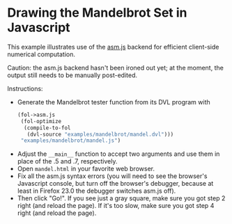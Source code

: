 Drawing the Mandelbrot Set in Javascript
========================================

This example illustrates use of the [asm.js](http://asmjs.org/)
backend for efficient client-side numerical computation.

Caution: the asm.js backend hasn't been ironed out yet; at the moment,
the output still needs to be manually post-edited.

Instructions:

- Generate the Mandelbrot tester function from its DVL program
  with
  ```scheme
  (fol->asm.js
   (fol-optimize
    (compile-to-fol
     (dvl-source "examples/mandelbrot/mandel.dvl")))
   "examples/mandelbrot/mandel.js")
  ```
- Adjust the `__main__` function to accept two arguments and use them
  in place of the .5 and .7, respectively.
- Open `mandel.html` in your favorite web browser.
- Fix all the asm.js syntax errors (you will need to see the browser's
  Javascript console, but turn off the browser's debugger, because at
  least in Firefox 23.0 the debugger switches asm.js off).
- Then click "Go!".  If you see just a gray square, make sure you got
  step 2 right (and reload the page).  If it's too slow, make sure you
  got step 4 right (and reload the page).

